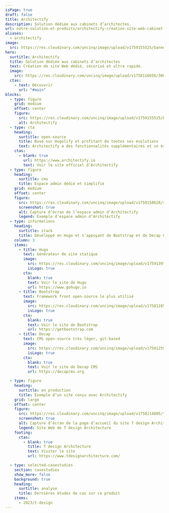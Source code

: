 ```yaml
---
isPage: true
draft: false
title: Architectify
description: Solution dédiée aux cabinets d’architectes.
url: notre-solution-et-produits/architectify-creation-site-web-cabinet-architecte
aliases:
  - architectify
image:
  src: https://res.cloudinary.com/uncinq/image/upload/v1759155525/banner-architectify_tqimqa.png
hero:
  surtitle: Architectify
  title: Solution dédiée aux cabinets d’architectes
  text: Création de site Web dédié, sécurisé et ultra rapide.
  image:
    src: https://res.cloudinary.com/uncinq/image/upload/v1758116656/306.Architect_c31h7v.svg
  ctas:
    - text: Découvrir
      url: "#main"
blocks:
  - type: figure
    grid: medium
    offset: center
    figure:
      src: https://res.cloudinary.com/uncinq/image/upload/v1759155525/banner-architectify_tqimqa.png
      alt: Architectify
  - type: cta
    heading:
      surtitle: open-source
      title: Basé sur Hugolify et profitant de toutes ses évolutions
      text: Architectify a des fonctionnalités supplémentaires et un espace admin dédié à l’univers des métiers de l’architecture.
    ctas:
      - blank: true
        url: https://www.architectify.io
        text: Voir le site officiel d’Architectify
  - type: figure
    heading:
      surtitle: cms
      title: Espace admin dédié et simplifié
    grid: medium
    offset: center
    figure:
      src: https://res.cloudinary.com/uncinq/image/upload/v1759158628/screenshot-architectify-decapcms-home_cki5ci.png
      screenshot: true
      alt: Capture d’écran de l’espace admin d’Architectify
      legend: Exemple d’espace admin d’Architectify
  - type: informations
    heading:
      surtitle: stack
      title: Développé en Hugo et s’appuyant de Bootstrap et de Decap CMS
    column: 3
    items:
      - title: Hugo
        text: Générateur de site statique
        image:
          src: https://res.cloudinary.com/uncinq/image/upload/v1759139728/logo-hugo_mpfc7g.svg
          isLogo: true
        cta:
          blank: true
          text: Voir le site de Hugo
          url: https://www.gohugo.io
      - title: Bootstrap
        text: Framework front open-source le plus utilisé
        image:
          src: https://res.cloudinary.com/uncinq/image/upload/v1758128591/logo-bootstrap-5_h3gtgt.svg
          isLogo: true
        cta:
          blank: true
          text: Voir le site de Bootstrap
          url: https://getbootstrap.com
      - title: Decap
        text: CMS open-source très léger, git-based
        image:
          src: https://res.cloudinary.com/uncinq/image/upload/v1758125974/logo-decap-cms_s1xnvt.svg
          isLogo: true
        cta:
          blank: true
          text: Voir le site de Decap CMS
          url: https://decapcms.org

  - type: figure
    heading:
      surtitle: en production
      title: Exemple d’un site conçu avec Architectify
    grid: large
    offset: center
    figure:
      src: https://res.cloudinary.com/uncinq/image/upload/v1758214805/tdesign_ctqfz1.png
      screenshot: true
      alt: Capture d’écran de la page d’accueil du site T design Architecture
      legend: Site Web de T design Architecture
    footing:
      ctas:
        - blank: true
          title: T design Architecture
          text: Visiter le site
          url: https://www.tdesignarchitecture.com/

  - type: selected-casestudies
    section: casestudies
    show_more: false
    background: true
    heading:
      surtitle: analyse
      title: Dernières études de cas sur ce produit
    items:
      - 2023/t-design
---
```

